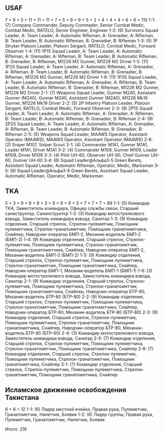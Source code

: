 ## USAF
7 + 9 + 5 + 11 + 11 + 11 + 7 + 5 + 9 + 9 + 5 + 2 + 4 + 4 + 4 + 6 + 6 = 115
1-1: (7) Company Commander, Deputy Commader, Senior Combat Medic, Combat Medic, RATELO, Senior Engineer, Engineer
1-2: (9) Survivors Squad Leader, A: Team Leader, A: Automatic Rifleman, A: Grenadier, A: Rifleman, B: Team Leader, B: Automatic Rifleman, B: Grenadier, B: Rifleman
1-3: (5) 1P Stryker Platoon Leader, Platoon Sergant, RATELO, Combat Medic, Forward Observer
1-4: (11) 1P1S Squad Leader, A: Team Leader, A: Automatic Rifleman, A: Grenadier, A: Rifleman, B: Team Leader, B: Automatic Rifleman, B: Grenadier, B: Rifleman, M1226 M2 Gunner, M1226 M2 Driver
1-5: (11) 1P2S Squad Leader, A: Team Leader, A: Automatic Rifleman, A: Grenadier, A: Rifleman, B: Team Leader, B: Automatic Rifleman, B: Grenadier, B: Rifleman, M1226 M2 Gunner, M1226 M2 Driver
1-6: (11) 1P3S Squad Leader, A: Team Leader, A: Automatic Rifleman, A: Grenadier, A: Rifleman, B: Team Leader, B: Automatic Rifleman, B: Grenadier, B: Rifleman, M1226 M2 Gunner, M1226 M2 Driver
2-1: (7) Weapons Squad Leader, Gunner M240, Assistant Gunner (M240), Gunner M240, Assistant Gunner (M240), M1226 Mk19 Gunner, M1226 Mk19 Driver
2-2: (5) 2P Infantry Platoon Leader, Platoon Sergant, RATELO, Combat Medic, Forward Observer
2-3: (9) 2P1S Squad Leader, A: Team Leader, A: Automatic Rifleman, A: Grenadier, A: Rifleman, B: Team Leader, B: Automatic Rifleman, B: Grenadier, B: Rifleman
2-4: (9) 2P2S Squad Leader, A: Team Leader, A: Automatic Rifleman, A: Grenadier, A: Rifleman, B: Team Leader, B: Automatic Rifleman, B: Grenadier, B: Rifleman
2-5: (5) Weapons Squad Leader, MAAWS Operator, Assistant Operator (MAAWS), MAAWS Operator, Assistant Operator (MAAWS)
2-6: (2) Sniper M107, Sniper Scout
3-1: (4) Commander M1A1, Gunner M1A1, Loader M1A1, Driver M1A1
3-2: (4) Commander M109, Gunner M109, Loader M109, Driver M109
3-3: (4) Pilot UH-60, Observer UH-60, Chief Gunner UH-60, Gunner UH-60
3-4: (6) Squad Leader@Альфа3-5 Green Berets, Assistant Squad Leader, Automatic Rifleman, Operator, Medic, Marksman
3-5: (6) Squad Leader@Альфа3-6 Green Berets, Assistant Squad Leader, Automatic Rifleman, Operator, Medic, Marksman

## TKA
5 + 3 + 9 + 9 + 9 + 3 + 9 + 9 + 9 + 3 + 7 + 7 + 7 = 89
1-1: (5) Командир ТКА, Заместитель командира, Офицер службы связи, Старший саниструктор, Санинструктор
1-2: (3) Командир мотострелкового взвода, Заместитель командира взвода, Санитар
1-3: (9) Командир отделения, Старший стрелок, Стрелок-пулеметчик, Помощник пулеметчика, Стрелок-гранатометчик, Помощник гранатометчика, Снайпер, Наводчик-оператор БМП-2, Механик-водитель БМП-2 (БМП-2)
1-4: (9) Командир отделения, Старший стрелок, Стрелок-пулеметчик, Помощник пулеметчика, Стрелок-гранатометчик, Помощник гранатометчика, Снайпер, Наводчик-оператор БМП-2, Механик-водитель БМП-2 (БМП-2)
1-5: (9) Командир отделения, Старший стрелок, Стрелок-пулеметчик, Помощник пулеметчика, Стрелок-гранатометчик, Помощник гранатометчика, Снайпер, Наводчик-оператор БМП-1, Механик-водитель БМП-1 (БМП-1)
1-6: (3) Командир мотострелкового взвода, Заместитель командира взвода, Санитар
2-1: (9) Командир отделения, Старший стрелок, Стрелок-пулеметчик, Помощник пулеметчика, Стрелок-гранатометчик, Помощник гранатометчика, Снайпер, Наводчик-оператор БТР-80, Механик-водитель БТР-80 (БТР-80)
2-2: (9) Командир отделения, Старший стрелок, Стрелок-пулеметчик, Помощник пулеметчика, Стрелок-гранатометчик, Помощник гранатометчика, Снайпер, Наводчик-оператор БТР-80, Механик-водитель БТР-80 (БТР-80)
2-3: (9) Командир отделения, Старший стрелок, Стрелок-пулеметчик, Помощник пулеметчика, Стрелок-гранатометчик, Помощник гранатометчика, Снайпер, Наводчик-оператор БТР-80, Механик-водитель БТР-80 (БТР-80)
2-4: (3) Командир мотострелкового взвода, Заместитель командира взвода, Санитар
2-5: (7) Командир отделения, Старший стрелок, Стрелок-пулеметчик, Помощник пулеметчика, Стрелок-гранатометчик, Помощник гранатометчика, Снайпер
2-6: (7) Командир отделения, Старший стрелок, Стрелок-пулеметчик, Помощник пулеметчика, Стрелок-гранатометчик, Помощник гранатометчика, Снайпер
3-1: (7) Командир отделения, Старший стрелок, Стрелок-пулеметчик, Помощник пулеметчика, Стрелок-гранатометчик, Помощник гранатометчика, Снайпер

## Исламское движение освобождения Такистана
6 + 6 = 12
1-1: (6) Лидер местной ячейки, Правая рука, Пулеметчик, Гранатометчик, Налетчик, Боевик
1-2: (6) Лидер группы, Правая рука, Пулеметчик, Гранатометчик, Налетчик, Боевик

Итого: 216
